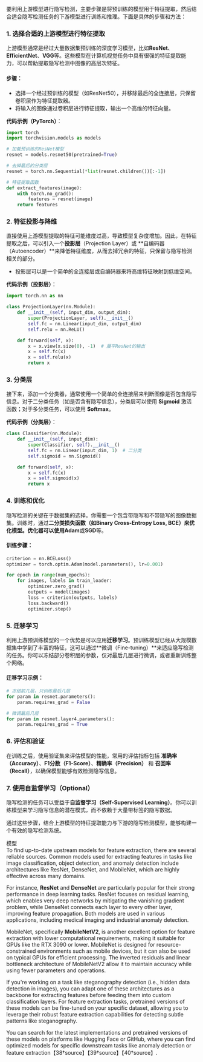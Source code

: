要利用上游模型进行隐写检测，主要步骤是将预训练的模型用于特征提取，然后结合适合隐写检测任务的下游模型进行训练和推理。下面是具体的步骤和方法：

### 1. **选择合适的上游模型进行特征提取**
上游模型通常是经过大量数据集预训练的深度学习模型，比如**ResNet**、**EfficientNet**、**VGG**等。这些模型在计算机视觉任务中具有很强的特征提取能力，可以帮助提取隐写检测中图像的高层次特征。

#### 步骤：
- 选择一个经过预训练的模型（如ResNet50），并移除最后的全连接层，只保留卷积层作为特征提取器。
- 将输入的图像通过卷积层进行特征提取，输出一个高维的特征向量。

**代码示例（PyTorch）**：
```python
import torch
import torchvision.models as models

# 加载预训练的ResNet模型
resnet = models.resnet50(pretrained=True)

# 去掉最后的分类层
resnet = torch.nn.Sequential(*list(resnet.children())[:-1])

# 特征提取函数
def extract_features(image):
    with torch.no_grad():
        features = resnet(image)
    return features
```

### 2. **特征投影与降维**
直接使用上游模型提取的特征可能维度过高，导致模型复杂度增加。因此，在特征提取之后，可以引入一个**投影层**（Projection Layer）或 **自编码器（Autoencoder）**来降低特征维度，从而去掉冗余的特征，只保留与隐写检测相关的部分。

- 投影层可以是一个简单的全连接层或自编码器来将高维特征映射到低维空间。

**代码示例（投影层）**：
```python
import torch.nn as nn

class ProjectionLayer(nn.Module):
    def __init__(self, input_dim, output_dim):
        super(ProjectionLayer, self).__init__()
        self.fc = nn.Linear(input_dim, output_dim)
        self.relu = nn.ReLU()

    def forward(self, x):
        x = x.view(x.size(0), -1)  # 展平ResNet的输出
        x = self.fc(x)
        x = self.relu(x)
        return x
```

### 3. **分类层**
接下来，添加一个分类器，通常使用一个简单的全连接层来判断图像是否包含隐写信息。对于二分类任务（如是否含有隐写信息），分类层可以使用 **Sigmoid** 激活函数；对于多分类任务，可以使用 **Softmax**。

**代码示例（分类层）**：
```python
class Classifier(nn.Module):
    def __init__(self, input_dim):
        super(Classifier, self).__init__()
        self.fc = nn.Linear(input_dim, 1)  # 二分类
        self.sigmoid = nn.Sigmoid()

    def forward(self, x):
        x = self.fc(x)
        x = self.sigmoid(x)
        return x
```

### 4. **训练和优化**
隐写检测的关键在于数据集的选择。你需要一个包含带隐写和不带隐写的图像数据集。训练时，通过**二分类损失函数（如Binary Cross-Entropy Loss, BCE）**来优化模型。优化器可以使用**Adam**或**SGD**等。

#### 训练步骤：
```python
criterion = nn.BCELoss()
optimizer = torch.optim.Adam(model.parameters(), lr=0.001)

for epoch in range(num_epochs):
    for images, labels in train_loader:
        optimizer.zero_grad()
        outputs = model(images)
        loss = criterion(outputs, labels)
        loss.backward()
        optimizer.step()
```

### 5. **迁移学习**
利用上游预训练模型的一个优势是可以应用**迁移学习**。预训练模型已经从大规模数据集中学到了丰富的特征，这可以通过**微调（Fine-tuning）**来适应隐写检测的任务。你可以冻结部分卷积层的参数，仅对最后几层进行微调，或者重新训练整个网络。

#### 迁移学习示例：
```python
# 冻结前几层，只训练最后几层
for param in resnet.parameters():
    param.requires_grad = False

# 微调最后几层
for param in resnet.layer4.parameters():
    param.requires_grad = True
```

### 6. **评估和验证**
在训练之后，使用验证集来评估模型的性能，常用的评估指标包括 **准确率（Accuracy）**、**F1分数（F1-Score）**、**精确率（Precision）** 和 **召回率（Recall）**，以确保模型能够有效检测隐写信息。

### 7. **使用自监督学习（Optional）**
隐写检测的任务可以受益于**自监督学习（Self-Supervised Learning）**。你可以训练模型来学习隐写信息的潜在模式，而不依赖于大量带标签的隐写数据。

通过这些步骤，结合上游模型的特征提取能力与下游的隐写检测模型，能够构建一个有效的隐写检测系统。



模型  
To find up-to-date upstream models for feature extraction, there are several reliable sources. Common models used for extracting features in tasks like image classification, object detection, and anomaly detection include architectures like ResNet, DenseNet, and MobileNet, which are highly effective across many domains.

For instance, **ResNet** and **DenseNet** are particularly popular for their strong performance in deep learning tasks. ResNet focuses on residual learning, which enables very deep networks by mitigating the vanishing gradient problem, while DenseNet connects each layer to every other layer, improving feature propagation. Both models are used in various applications, including medical imaging and industrial anomaly detection.

MobileNet, specifically **MobileNetV2**, is another excellent option for feature extraction with lower computational requirements, making it suitable for GPUs like the RTX 3090 or lower. MobileNet is designed for resource-constrained environments such as mobile devices, but it can also be used on typical GPUs for efficient processing. The inverted residuals and linear bottleneck architecture of MobileNetV2 allow it to maintain accuracy while using fewer parameters and operations.

If you're working on a task like steganography detection (i.e., hidden data detection in images), you can adapt one of these architectures as a backbone for extracting features before feeding them into custom classification layers. For feature extraction tasks, pretrained versions of these models can be fine-tuned on your specific dataset, allowing you to leverage their robust feature extraction capabilities for detecting subtle patterns like steganography.

You can search for the latest implementations and pretrained versions of these models on platforms like Hugging Face or GitHub, where you can find optimized models for specific downstream tasks like anomaly detection or feature extraction【38†source】【39†source】【40†source】.
